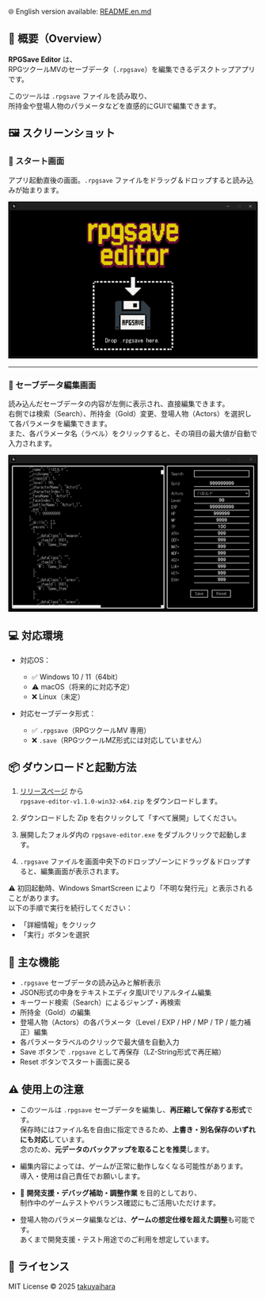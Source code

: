 🌐 English version available: [README.en.md](./README.en.md)

## 🧾 概要（Overview）

**RPGSave Editor** は、  
RPGツクールMVのセーブデータ（`.rpgsave`）を編集できるデスクトップアプリです。

このツールは `.rpgsave` ファイルを読み取り、  
所持金や登場人物のパラメータなどを直感的にGUIで編集できます。

## 🖼 スクリーンショット

### 🔸 スタート画面

アプリ起動直後の画面。`.rpgsave` ファイルをドラッグ＆ドロップすると読み込みが始まります。

![スタート画面](./screenshots/start.png)

---

### 🔸 セーブデータ編集画面

読み込んだセーブデータの内容が左側に表示され、直接編集できます。  
右側では検索（Search）、所持金（Gold）変更、登場人物（Actors）を選択して各パラメータを編集できます。  
また、各パラメータ名（ラベル）をクリックすると、その項目の最大値が自動で入力されます。

![編集画面](./screenshots/edit.png)

## 💻 対応環境

- 対応OS：

  - ✅ Windows 10 / 11（64bit）
  - ⚠️ macOS（将来的に対応予定）
  - ❌ Linux（未定）

- 対応セーブデータ形式：

  - ✅ `.rpgsave`（RPGツクールMV 専用）
  - ❌ `.save`（RPGツクールMZ形式には対応していません）

## 📦 ダウンロードと起動方法

1. [リリースページ](https://github.com/takuyaihara/rpgsave-editor/releases) から  
   `rpgsave-editor-v1.1.0-win32-x64.zip` をダウンロードします。

2. ダウンロードした Zip を右クリックして「すべて展開」してください。

3. 展開したフォルダ内の `rpgsave-editor.exe` をダブルクリックで起動します。

4. `.rpgsave` ファイルを画面中央下のドロップゾーンにドラッグ＆ドロップすると、編集画面が表示されます。

⚠️ 初回起動時、Windows SmartScreen により「不明な発行元」と表示されることがあります。  
以下の手順で実行を続行してください：

- 「詳細情報」をクリック
- 「実行」ボタンを選択

## 🧩 主な機能

- `.rpgsave` セーブデータの読み込みと解析表示
- JSON形式の中身をテキストエディタ風UIでリアルタイム編集
- キーワード検索（Search）によるジャンプ・再検索
- 所持金（Gold）の編集
- 登場人物（Actors）の各パラメータ（Level / EXP / HP / MP / TP / 能力補正）編集
- 各パラメータラベルのクリックで最大値を自動入力
- Save ボタンで `.rpgsave` として再保存（LZ-String形式で再圧縮）
- Reset ボタンでスタート画面に戻る

## ⚠️ 使用上の注意

- このツールは `.rpgsave` セーブデータを編集し、**再圧縮して保存する形式**です。  
  保存時にはファイル名を自由に指定できるため、**上書き・別名保存のいずれにも対応**しています。  
  念のため、**元データのバックアップを取ることを推奨**します。

- 編集内容によっては、ゲームが正常に動作しなくなる可能性があります。  
  導入・使用は自己責任でお願いします。

- 🎯 **開発支援・デバッグ補助・調整作業** を目的としており、  
  制作中のゲームテストやバランス確認にもご活用いただけます。

- 登場人物のパラメータ編集などは、**ゲームの想定仕様を超えた調整**も可能です。  
  あくまで開発支援・テスト用途でのご利用を想定しています。

## 📜 ライセンス

MIT License © 2025 [takuyaihara](https://github.com/takuyaihara)
